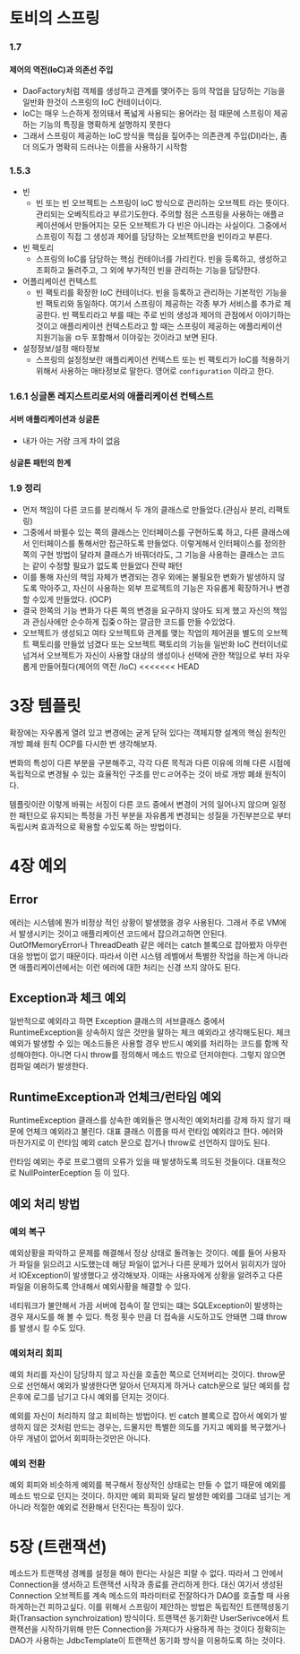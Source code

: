 # 토비의 스프링



### 1.7

#### 제어의 역전(IoC)과 의존선 주입
* DaoFactory처럼 객체를 생성하고 관계를 맺어주는 등의 작업을 담당하는 기능을 일반화 한것이 스프링의 IoC 컨테이너이다.
* IoC는 매우 느슨하게 정의돼서 폭넓게 사용되는 용어라는 점 때문에 스프링이 제공하는 기능의 특징을 명확하게 설명하지 못한다
* 그래서 스프링이 제공하는 IoC 방식을 핵심을 짚어주는 의존관계 주입(DI)라는, 좀더 의도가 명확히 드러나는 이름을 사용하기 시작함

### 1.5.3

* 빈
  - 빈 또는 빈 오브젝트는 스프링이 IoC 방식으로 관리하는 오브젝트 라는 뜻이다. 관리되는 오베직트라고 부르기도한다. 주의할 점은 스프링을 사용하는 애플ㄹ케이션에서 만들어지는 모든 오브젝트가 다 빈은 아니라는 사실이다. 그중에서 스프링이 직접 그 생성과 제어를 담당하는 오브젝트만을 빈이라고 부른다.
* 빈 팩토리
  - 스프링의 IoC를 담당하는 핵심 컨테이너를 가리킨다. 빈을 등록하고, 생성하고 조회하고 둘려주고, 그 외에 부가적인 빈을 관리하는 기능을 담당한다.
* 어플리케이션 컨텍스트
  - 빈 팩토리를 확장한 IoC 컨테이너다. 빈을 등록하고 관리하는 기본적인 기능을 빈 팩토리와 동일하다. 여기서 스프링이 제공하는 각종 부가 서비스를 추가로 제공한다. 빈 팩토리라고 부를 때는 주로 빈의 생성과 제어의 관점에서 이야기하는 것이고 애플리케이션 컨텍스트라고 할 때는 스프링이 제공하는 에플리케이션 지원기능을 ㅁ두 포함해서 이야깋는 것이라고 보면 된다.
* 설정정보/설정 매타정보
  - 스프링의 설정정보란 애플리케이션 컨텍스트 또는 빈 팩토리가 IoC를 적용하기 위해서 사용하는 매타정보로 말한다. 영어로 `configuration` 이라고 한다.

### 1.6.1 싱글톤 레지스트리로서의 애플리케이션 컨텍스트

#### 서버 애플리케이션과 싱글톤
* 내가 아는 거랑 크게 차이 없음

#### 싱글톤 패턴의 한계

### 1.9 정리

* 먼저 책임이 다른 코드를 분리해서 두 개의 클래스로 만들었다.(관심사 분리, 리팩토링)
* 그중에서 바뀔수 있는 쪽의 클래스는 인터페이스를 구현하도록 하고, 다른 클래스에서 인터페이스를 통해서만 접근하도록 만들었다. 이렇게해서 인터페이스를 정의한 쪽의 구현 방법이 달라져 클래스가 바꿔더라도, 그 기능을 사용하는 클래스는 코드는 같이 수정할 필요가 없도록 만들었다 잔략 패턴
* 이를 통해 자신의 책임 자체가 변경되는 경우 외에는 불필요한 변화가 발생하지 않도록 막아주고, 자신이 사용하는 외부 프로젝트의 기능은 자유롭게 확장하거나 변경할 수있게 만들었다. (OCP)
* 결국 한쪽의 기능 변화가 다른 쪽의 변경을 요구하지 않아도 되게 했고 자신의 책임과 관심사에만 순수하게 집줒ㅇ하는 깔금한 코드를 만들 수있었다.
* 오브젝트가 생성되고 여타 오브젝트와 관계를 맺는 작업의 제어권을 별도의 오브젝트 팩토리를 만들었 넘겼다 또는 오브젝트 팩토리의 기능을 일반화 IoC 컨터이너로 넘겨서 오브젝트가 자신이 사용할 대상의 생성이나 선택에 관한 책임으로 부터 자우롭게 만들어줬다(제어의 역전 /IoC)
<<<<<<< HEAD


# 3장 템플릿

확장에는 자우롭게 열려 있고 변경에는 굳게 닫혀 있다는 객체지향 설계의 핵심 원칙인 개방 폐쇄 원칙 OCP를 다시한 번 생각해보자.

변화의 특성이 다른 부분을 구분해주고, 각각 다른 목적과 다른 이유에 의해 다른 시점에 독립적으로 변경될 수 있는 효율적인 구조를 만ㄷㄹ어주는 것이 바로 개방 폐쇄 원칙이다.

템플릿이란 이렇게 바꿔는 서징이 다른 코드 중에서 변경이 거의 일어나지 않으며 일정한 패턴으로 유지되는 특정을 가진 부분을 자유롭게 변경되는 성질을 가진부븐으로 부터 독립시켜 효과적으로 확용할 수있도록 하는 방법이다.

# 4장 예외

## Error
에러는 시스템에 뭔가 비정상 적인 상황이 발생했을 경우 사용된다. 그래서 주로 VM에서 발생시키는 것이고 애플리케이션 코드에서 잡으려고하면 안된다. OutOfMemoryError나 ThreadDeath 같은 에러는 catch 블록으로 잡아봤자 아무런 대응 방법이 없기 때문이다. 따라서 이런 시스템 레벨에서 특별한 작업을 하는게 아니라면 애플리케이션에서는 이런 에러에 대한 처리는 신경 쓰지 않아도 된다.

## Exception과 체크 예외

일반적으로 예외라고 하면 Exception 클래스의 서브클래스 중에서 RuntimeException을 상속하지 않은 것만을 말하는 체크 예외라고 생각해도된다. 체크 예외가 발생할 수 있는 메소드들은 사용할 경우 반드시 예외를 처리하는 코드를 함께 작성해야한다. 아니면 다시 throw를 정의해서 메소드 밖으로 던저야한다. 그렇지 않으면 컴파일 예러가 발생한다.

## RuntimeException과 언체크/런타임 예외
RuntimeException 클래스를 상속한 예외들은 명시적인 예외처리를 강제 하지 않기 때문에 언체크 예외라고 불린다. 대표 클래스 이름을 따서 런타임 예외라고 한다. 에러와 마찬가지로 이 런타임 예외 catch 문으로 잡거나 throw로 선언하지 않아도 된다.

런타임 예외는 주로 프로그램의 오류가 있을 때 발생하도록 의도된 것들이다. 대표적으로 NullPointerEception 등 이 있다.

## 예외 처리 방법

### 예외 복구

예외상황을 파악하고 문제를 해결해서 정상 상태로 돌려놓는 것이다. 예를 들어 사용자가 파일을 읽으려고 시도했는데 해당 파일이 없거나 다른 문제가 있어서 읽히지가 않아서 IOException이 발생했다고 생각해보자. 이때는 사용자에게 상황을 알려주고 다른 파일을 이용하도록 안내해서 예외사황을 해결할 수 있다.

네티워크가 불안해서 가끔 서버에 접속이 잘 안되는 떄는 SQLException이 발생하는 경우 재시도를 해 볼 수 있다. 특정 횟수 만큼 더 접속을 시도하고도 안돼면 그떄 throw를 발생시 킬 수도 있다.

### 예외처리 회피
예외 처리를 자신이 담당하지 않고 자신을 호출한 쪽으로 던저버리는 것이다. throw문으로 선언해서 예외가 발생한다면 알아서 던져지게 하거나 catch문으로 일단 예외를 잡은후에 로그를 남기고 다시 예외를 던지는 것이다.

예외를 자신이 처리하지 않고 회비하는 방법이다. 빈 catch 블록으로 잡아서 예외가 발생하지 않은 것처럼 만드는 경우는, 드물지만 특별한 의도를 가지고 예외를 복구했거나 아무 개념이 없어서 회피하는것만은 아니다.

### 예외 전환
예외 회피와 비슷하게 예외를 복구해서 정상적인 상태로는 만들 수 없기 때문에 예외를 메소드 밖으로 던지는 것이다. 하지만 예외 회피와 달리 발생한 예외를 그대로 넘기는 게 아니라 적절한 예외로 전환해서 던진다는 특징이 있다.

# 5장 (트랜잭션)

메소드가 트랜잭셩 경꼐를 설정을 해야 한다는 사실은 피랄 수 없다. 따라서 그 안에서 Connection을 생서하고 트랜잭션 시작과 종료를 관리하게 한다. 대신 여기서 생성된 Connection 오브젝트를 계속 메소드의 파라미터로 전잘하다가 DAO를 호출할 때 사용하게하는건 피하고싶다. 이를 위해서 스프링이 제안하는 방법은 독립적인 트랜잭셩동기화(Transaction synchroization) 방식이다. 트랜잭션 동기화란 UserSerivce에서 트랜잭션을 시작하기위해 만든 Connection을 가져다가 사용하게 하는 것이다 정확히는 DAO가 사용하는 JdbcTemplate이 트랜잭션 동기화 방식을 이용하도록 하는 것이다.
